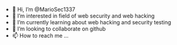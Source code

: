 - 👋 Hi, I’m @MarioSec1337
- 👀 I’m interested in field of web security and web hacking
- 🌱 I’m currently learning about web hacking and security testing
- 💞️ I’m looking to collaborate on github
- 📫 How to reach me ...

<!---
MarioSec1337/MarioSec1337 is a ✨ special ✨ repository because its `README.md` (this file) appears on your GitHub profile.
You can click the Preview link to take a look at your changes.
--->
